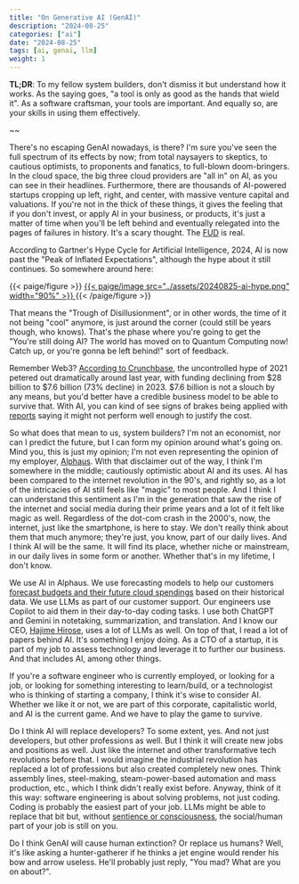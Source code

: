 ```yaml
---
title: "On Generative AI (GenAI)"
description: "2024-08-25"
categories: ["ai"]
date: "2024-08-25"
tags: [ai, genai, llm]
weight: 1
---
```


**TL;DR**: To my fellow system builders, don't dismiss it but understand how it works. As the saying goes, "a tool is only as good as the hands that wield it". As a software craftsman, your tools are important. And equally so, are your skills in using them effectively.

~~

There's no escaping GenAI nowadays, is there? I'm sure you've seen the full spectrum of its effects by now; from total naysayers to skeptics, to cautious optimists, to proponents and fanatics, to full-blown doom-bringers. In the cloud space, the big three cloud providers are "all in" on AI, as you can see in their headlines. Furthermore, there are thousands of AI-powered startups cropping up left, right, and center, with massive venture capital and valuations. If you're not in the thick of these things, it gives the feeling that if you don't invest, or apply AI in your business, or products, it's just a matter of time when you'll be left behind and eventually relegated into the pages of failures in history. It's a scary thought. The [FUD](https://en.wikipedia.org/wiki/Fear,_uncertainty,_and_doubt) is real.

According to Gartner's Hype Cycle for Artificial Intelligence, 2024, AI is now past the "Peak of Inflated Expectations", although the hype about it still continues. So somewhere around here:

{{< paige/figure >}}
<a href="https://www.seldon.io/the-significance-of-ai-engineering-in-the-gartner-hype-cycle-for-artificial-intelligence-2024-report">
{{< paige/image src="../assets/20240825-ai-hype.png" width="90%" >}}
</a>
{{< /paige/figure >}}

That means the "Trough of Disillusionment", or in other words, the time of it not being "cool" anymore, is just around the corner (could still be years though, who knows). That's the phase where you're going to get the "You're still doing AI? The world has moved on to Quantum Computing now! Catch up, or you're gonna be left behind!" sort of feedback.

Remember Web3? [According to Crunchbase](https://news.crunchbase.com/venture/global-funding-data-analysis-ai-eoy-2023/#Web3%20and%20consumer%20tumble), the uncontrolled hype of 2021 petered out dramatically around last year, with funding declining from $28 billion to $7.6 billion (73% decline) in 2023. $7.6 billion is not a slouch by any means, but you'd better have a credible business model to be able to survive that. With AI, you can kind of see signs of brakes being applied with [reports](https://www.goldmansachs.com/insights/top-of-mind/gen-ai-too-much-spend-too-little-benefit) saying it might not perform well enough to justify the cost.

So what does that mean to us, system builders? I'm not an economist, nor can I predict the future, but I can form my opinion around what's going on. Mind you, this is just my opinion; I'm not even representing the opinion of my employer, [Alphaus](https://www.alphaus.cloud/). With that disclaimer out of the way, I think I'm somewhere in the middle; cautiously optimistic about AI and its uses. AI has been compared to the internet revolution in the 90's, and rightly so, as a lot of the intricacies of AI still feels like "magic" to most people. And I think I can understand this sentiment as I'm in the generation that saw the rise of the internet and social media during their prime years and a lot of it felt like magic as well. Regardless of the dot-com crash in the 2000's, now, the internet, just like the smartphone, is here to stay. We don't really think about them that much anymore; they're just, you know, part of our daily lives. And I think AI will be the same. It will find its place, whether niche or mainstream, in our daily lives in some form or another. Whether that's in my lifetime, I don't know.

We use AI in Alphaus. We use forecasting models to help our customers [forecast budgets and their future cloud spendings](https://www.alphaus.cloud/en/ripple) based on their historical data. We use LLMs as part of our customer support. Our engineers use Copilot to aid them in their day-to-day coding tasks. I use both ChatGPT and Gemini in notetaking, summarization, and translation. And I know our CEO, [Hajime Hirose](https://www.linkedin.com/in/hajimehirose/), uses a lot of LLMs as well. On top of that, I read a lot of papers behind AI. It's something I enjoy doing. As a CTO of a startup, it is part of my job to assess technology and leverage it to further our business. And that includes AI, among other things.

If you're a software engineer who is currently employed, or looking for a job, or looking for something interesting to learn/build, or a technologist who is thinking of starting a company, I think it's wise to consider AI. Whether we like it or not, we are part of this corporate, capitalistic world, and AI is the current game. And we have to play the game to survive.

Do I think AI will replace developers? To some extent, yes. And not just developers, but other professions as well. But I think it will create new jobs and positions as well. Just like the internet and other transformative tech revolutions before that. I would imagine the industrial revolution has replaced a lot of professions but also created completely new ones. Think assembly lines, steel-making, steam-power-based automation and mass production, etc., which I think didn't really exist before. Anyway, think of it this way: software engineering is about solving problems, not just coding. Coding is probably the easiest part of your job. LLMs might be able to replace that bit but, without [sentience or consciousness](https://en.wikipedia.org/wiki/Artificial_general_intelligence), the social/human part of your job is still on you.

Do I think GenAI will cause human extinction? Or replace us humans? Well, it's like asking a hunter-gatherer if he thinks a jet engine would render his bow and arrow useless. He'll probably just reply, "You mad? What are you on about?".

<br>
